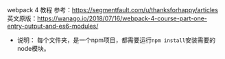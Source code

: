 webpack 4 教程
参考：https://segmentfault.com/u/thanksforhappy/articles
英文原版：https://wanago.io/2018/07/16/webpack-4-course-part-one-entry-output-and-es6-modules/

* 说明：
每个文件夹，是一个npm项目，都需要运行`npm install`安装需要的node模块。
